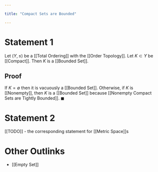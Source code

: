 ```yaml
---

title: "Compact Sets are Bounded"

---
```

# Statement 1
Let $(Y, \leq)$ be a [[Total Ordering]] with the [[Order Topology]]. Let $K \subset Y$ be [[Compact]]. Then $K$ is a [[Bounded Set]].

## Proof
If $K = \emptyset$ then it is vacuously a [[Bounded Set]]. Otherwise, if $K$ is [[Nonempty]], then $K$ is a [[Bounded Set]] because [[Nonempty Compact Sets are Tightly Bounded]]. $\blacksquare$

# Statement 2
[[TODO]] - the corresponding statement for [[Metric Space]]s

# Other Outlinks
- [[Empty Set]]